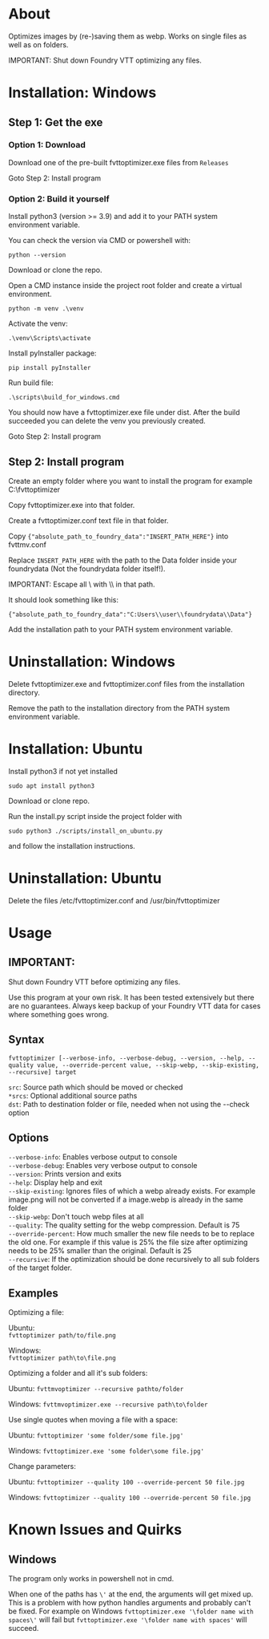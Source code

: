 About
=====

Optimizes images by (re-)saving them as webp. Works on single files as well as on folders.

IMPORTANT: Shut down Foundry VTT optimizing any files.

Installation: Windows
=====================

Step 1: Get the exe
-------------------

### Option 1: Download

Download one of the pre-built fvttoptimizer.exe files from `Releases`

Goto Step 2: Install program

### Option 2: Build it yourself

Install python3 (version >= 3.9) and add it to your PATH system environment variable.

You can check the version via CMD or powershell with:

`python --version`

Download or clone the repo.

Open a CMD instance inside the project root folder and create a virtual environment.

`python -m venv .\venv`

Activate the venv:

`.\venv\Scripts\activate`

Install pyInstaller package:

`pip install pyInstaller`

Run build file:

`.\scripts\build_for_windows.cmd`

You should now have a fvttoptimizer.exe file under dist. After the build succeeded you can delete the venv you
previously created.

Goto Step 2: Install program

Step 2: Install program
-----------------------

Create an empty folder where you want to install the program for example C:\fvttoptimizer

Copy fvttoptimizer.exe into that folder.

Create a fvttoptimizer.conf text file in that folder.

Copy `{"absolute_path_to_foundry_data":"INSERT_PATH_HERE"}` into fvttmv.conf

Replace `INSERT_PATH_HERE` with the path to the Data folder inside your foundrydata
(Not the foundrydata folder itself!).

IMPORTANT: Escape all \\ with \\\\ in that path.

It should look something like this:

`{"absolute_path_to_foundry_data":"C:Users\\user\\foundrydata\\Data"}`

Add the installation path to your PATH system environment variable.

Uninstallation: Windows
=======================

Delete fvttoptimizer.exe and fvttoptimizer.conf files from the installation directory.

Remove the path to the installation directory from the PATH system environment variable.

Installation: Ubuntu
====================

Install python3 if not yet installed

`sudo apt install python3`

Download or clone repo.

Run the install.py script inside the project folder with

`sudo python3 ./scripts/install_on_ubuntu.py`

and follow the installation instructions.

Uninstallation: Ubuntu
======================

Delete the files /etc/fvttoptimizer.conf and /usr/bin/fvttoptimizer

Usage
=====

IMPORTANT:
---------
Shut down Foundry VTT before optimizing any files.

Use this program at your own risk. It has been tested extensively but there are no guarantees. Always keep backup of
your Foundry VTT data for cases where something goes wrong.

Syntax
------

`fvttoptimizer [--verbose-info, --verbose-debug, --version, --help, --quality value, --override-percent value, --skip-webp, --skip-existing, --recursive] target`

`src`: Source path which should be moved or checked\
`*srcs`: Optional additional source paths\
`dst`: Path to destination folder or file, needed when not using the --check option

Options
-------

`--verbose-info`: Enables verbose output to console\
`--verbose-debug`: Enables very verbose output to console\
`--version`: Prints version and exits\
`--help`: Display help and exit \
`--skip-existing`: Ignores files of which a webp already exists. For example image.png will not be converted if a
image.webp is already in the same folder \
`--skip-webp`: Don't touch webp files at all \
`--quality`: The quality setting for the webp compression. Default is 75 \
`--override-percent`: How much smaller the new file needs to be to replace the old one. For
example if this value is 25% the file size after optimizing needs to be 25% smaller than the original. Default is 25 \
`--recursive`: If the optimization should be done recursively to all sub folders of the target folder.

Examples
--------

Optimizing a file:

Ubuntu:  
`fvttoptimizer path/to/file.png`

Windows:  
`fvttoptimizer path\to\file.png`

Optimizing a folder and all it's sub folders:

Ubuntu:
`fvttmvoptimizer --recursive pathto/folder`

Windows:
`fvttmvoptimizer.exe --recursive path\to\folder`

Use single quotes when moving a file with a space:

Ubuntu:
`fvttoptimizer 'some folder/some file.jpg'`

Windows:
`fvttoptimizer.exe 'some folder\some file.jpg'`

Change parameters:

Ubuntu:
`fvttoptimizer --quality 100 --override-percent 50 file.jpg`

Windows:
`fvttoptimizer --quality 100 --override-percent 50 file.jpg`

Known Issues and Quirks
=======================

Windows
-------

The program only works in powershell not in cmd.

When one of the paths has `\'` at the end, the arguments will get mixed up. This is a problem with how python handles
arguments and probably can't be fixed. For example on Windows `fvttoptimizer.exe '\folder name with spaces\'`
will fail but `fvttoptimizer.exe '\folder name with spaces'` will succeed.

